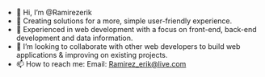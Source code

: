 - 👋 Hi, I’m @Ramirezerik
- 👀 Creating solutions for a more, simple user-friendly experience. 
- 🌱 Experienced in web development with a focus on front-end, back-end development and data information. 
- 💞️ I’m looking to collaborate with other web developers to build web applications & improving on existing projects.
- 📫 How to reach me: Email: Ramirez_erik@live.com 

<!---
Ramirezerik/Ramirezerik is a ✨ special ✨ repository because its `README.md` (this file) appears on your GitHub profile.
You can click the Preview link to take a look at your changes.
--->
